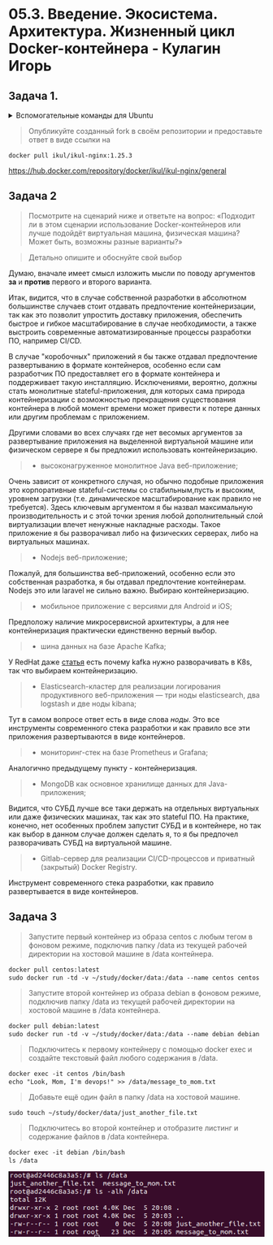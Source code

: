 # 05.3. Введение. Экосистема. Архитектура. Жизненный цикл Docker-контейнера - Кулагин Игорь
## Задача 1.

<details>
<summary> Вспомогательные команды для Ubuntu</summary>

Создаем каталог Docker:
```
mkdir ~/docker
```

В этой папке создаем файл с именем Docker со следующим содержимым:

```
FROM nginx:latest
EXPOSE 80
COPY index.html  /usr/share/nginx/html/
```

Создаем в той же директории файл index.html следующего содержания:

```
<html>
 <head>
  <meta charset="UTF-8">
  Hey, Netology
 </head>
 <body>
  <h1>I'm DevOps Engineer!</h1>
 </body>
</html>
```
Строим образ Docker:
```
sudo docker build -t ilkul-nginx-image .
```
Создаем и запускаем контейнер:
```
sudo docker run -d -p 80:80 <имя_образа>
# Имя образа можно посмотреть командой docker image ls
```
В браузере пробуем открыть index.html, набрав в адресной строке http://127.0.0.1 

Проверяем версию nginx:
```
sudo docker exec -it <имя_контейнера> /bin/bash
# Имя контейнера можно посмотреть командой docker container ls -a

nginx -v
```
Останавливаем контейнер:
```
docker stop <имя_контейнера>
```
Тэгируем контейнер и указываем удаленный репозиторий:
```
sudo docker tag <имя_исходного_образа>:<его_тэг> <имя_пользователя_docker_hub>/<имя_образа_в_docker_hub>:<тэг_образа_в_docker_hub>
```
Логинимся в docker hub:
```
sudo chmod 666 /var/run/docker.sock

# Без этого в Ubuntu будет ошибка
https://newbedev.com/got-permission-denied-while-trying-to-connect-to-the-docker-daemon-socket-at-unix-var-run-docker-sock-post-http-2fvar-2frun-2fdocker-sock-v1-24-auth-dial-unix-var-run-docker-sock-connect-permission-denied-code-example
docker login -u <username>

# В качестве пароля используется токен, который нужно создать в разделе Account settings/Security в Docker Hub
```
Заливаем образ в репозиторий:
```
docker push <your-dockerhub-username>/<image-name>:<image-tag>
```
</details>

> Опубликуйте созданный fork в своём репозитории и предоставьте ответ в виде ссылки на 
```
docker pull ikul/ikul-nginx:1.25.3
```
https://hub.docker.com/repository/docker/ikul/ikul-nginx/general

## Задача 2

> Посмотрите на сценарий ниже и ответьте на вопрос: «Подходит ли в этом сценарии использование Docker-контейнеров или лучше подойдёт виртуальная машина, физическая машина? Может быть, возможны разные варианты?»

> Детально опишите и обоснуйте свой выбор

Думаю, вначале имеет смысл изложить мысли по поводу аргументов **за** и **против** первого и второго варианта.

Итак, видится, что в случае собственной разработки в абсолютном большинстве случаев стоит отдавать предпочтение контейнеризации, так как это позволит упростить доставку приложения, обеспечить быстрое и гибкое масштабирование в случае необходимости, а также выстроить современные автоматизированные процессы разработки ПО, например CI/CD.

В случае "коробочных" приложений я бы также отдавал предпочтение развертыванию в формате контейнеров, особенно если сам разработчик ПО предоставляет его в формате контейнера и поддерживает такую инсталляцию. Исключениями, вероятно, должны стать монолитные stateful-приложения, для которых сама природа контейнеризации с возможностью прекращения существования контейнера в любой момент времени может привести к потере данных или другим проблемам с приложением.

Другими словами во всех случаях где нет весомых аргументов за развертывание приложения на выделенной виртуальной машине или физическом сервере я бы предложил использовать контейнеризацию.

> - высоконагруженное монолитное Java веб-приложение;

Очень зависит от конкретного случая, но обычно подобные приложения это корпоративные stateful-системы со стабильным,пусть и высоким, уровнем загрузки (т.е. динамическое масштабирование как правило не требуется). Здесь ключевым аргументом я бы назвал максимальную производительность и с этой точки зрения любой дополнительный слой виртуализации влечет ненужные накладные расходы. Такое приложение я бы разворачивал либо на физических серверах, либо на виртуальных машинах.

> - Nodejs веб-приложение;

Пожалуй, для большинства веб-приложений, особенно если это собственная разработка, я бы отдавал предпочтение контейнерам. Nodejs это или laravel не сильно важно. Выбираю контейнеризацию.

> - мобильное приложение c версиями для Android и iOS;

Предположу наличие микросервисной архитектуры, а для нее контейнеризация практически единственно верный выбор.

> - шина данных на базе Apache Kafka;

У RedHat даже [статья](https://www.redhat.com/en/topics/integration/why-run-apache-kafka-on-kubernetes) есть почему kafka нужно разворачивать в K8s, так что выбираем контейнеризацию.

> - Elasticsearch-кластер для реализации логирования продуктивного веб-приложения — три ноды elasticsearch, два logstash и две ноды kibana;

Тут в самом вопросе ответ есть в виде слова *ноды*. Это все инструменты современного стека разработки и как правило все эти приложения развертываются в виде контейнеров.

> - мониторинг-стек на базе Prometheus и Grafana;

Аналогично предыдущему пункту - контейнеризация. 

> - MongoDB как основное хранилище данных для Java-приложения;

Видится, что СУБД лучше все таки держать на отдельных виртуальных или даже физических машинах, так как это stateful ПО. На практике, конечно, нет особенных проблем запустит СУБД и в контейнере, но так как выбор в данном случае должен сделать я, то я бы предпочел разворачивать СУБД на виртуальной машине.

> - Gitlab-сервер для реализации CI/CD-процессов и приватный (закрытый) Docker Registry.

Инструмент современного стека разработки, как правило развертывается в виде контейнеров.

## Задача 3
> Запустите первый контейнер из образа centos c любым тегом в фоновом режиме, подключив папку /data из текущей рабочей директории на хостовой машине в /data контейнера.
```
docker pull centos:latest
sudo docker run -td -v ~/study/docker/data:/data --name centos centos
```

> Запустите второй контейнер из образа debian в фоновом режиме, подключив папку /data из текущей рабочей директории на хостовой машине в /data контейнера.
```
docker pull debian:latest
sudo docker run -td -v ~/study/docker/data:/data --name debian debian
```

> Подключитесь к первому контейнеру с помощью docker exec и создайте текстовый файл любого содержания в /data.

```
docker exec -it centos /bin/bash
echo "Look, Mom, I'm devops!" >> /data/message_to_mom.txt
```

> Добавьте ещё один файл в папку /data на хостовой машине.
```
sudo touch ~/study/docker/data/just_another_file.txt
```
> Подключитесь во второй контейнер и отобразите листинг и содержание файлов в /data контейнера.
```
docker exec -it debian /bin/bash
ls /data
```
![Task #5.3-3](screenshots/5.3-3.png)